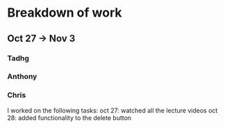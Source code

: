 # Breakdown of work

## Oct 27 -> Nov 3
### Tadhg

### Anthony

### Chris
I worked on the following tasks:
oct 27: watched all the lecture videos
oct 28: added functionality to the delete button
